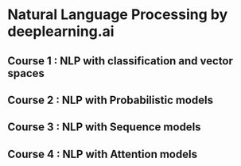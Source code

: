 # Natural Language Processing by deeplearning.ai


## Course 1 : NLP with classification and vector spaces
## Course 2 : NLP with Probabilistic models
## Course 3 : NLP with Sequence models
## Course 4 : NLP with Attention models
